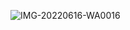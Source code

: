   ![IMG-20220616-WA0016](https://github.com/Bablu9897/Bablu9897/assets/141132450/e8b85358-80a5-4757-9ec2-aabed918cb91)
